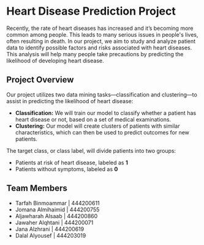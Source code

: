 
<h1>Heart Disease Prediction Project</h1>

<p>Recently, the rate of heart diseases has increased and it’s becoming more common among people. This leads to many serious issues in people's lives, often resulting in death. In our project, we aim to study and analyze patient data to identify possible factors and risks associated with heart diseases. This analysis will help many people take precautions by predicting the likelihood of developing heart disease.</p>

<h2>Project Overview</h2>
<p>Our project utilizes two data mining tasks—classification and clustering—to assist in predicting the likelihood of heart disease:</p>

<ul>
  <li><strong>Classification:</strong> We will train our model to classify whether a patient has heart disease or not, based on a set of medical examinations.</li>
  <li><strong>Clustering:</strong> Our model will create clusters of patients with similar characteristics, which can then be used to predict outcomes for new patients.</li>
</ul>

<p>The target class, or class label, will divide patients into two groups:</p>
<ul>
  <li>Patients at risk of heart disease, labeled as <strong>1</strong></li>
  <li>Patients without symptoms, labeled as <strong>0</strong></li>
</ul>

<h2>Team Members</h2>
<ul>
  <li>Tarfah Binmoammar | 444200611</li>
  <li>Jomana Almihaimid | 444200755</li>
  <li>Aljawharah Alsaab | 444200860</li>
  <li>Jawaher Alqhtani | 444200071</li>
  <li>Jana Alzhrani | 444200619</li>
  <li>Dalal Alyousef | 444203019</li>
</ul>



